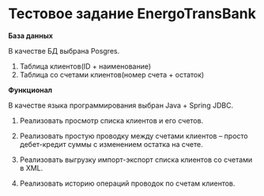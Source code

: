 # Тестовое задание EnergoTransBank 

<b> База данных </b>  

В качестве БД выбрана Posgres.
1. Таблица клиентов(ID + наименование)
2. Таблица со счетами клиентов(номер счета + остаток) 

<b> Функционал </b>

В качестве языка программирования выбран Java + Spring JDBC. 

1. Реализовать просмотр списка клиентов и его счетов.

2. Реализовать простую проводку между счетами клиентов – просто дебет-кредит суммы с изменением остатка на счете.

3. Реализовать выгрузку импорт-экспорт списка клиентов со счетами в XML.

4. Реализовать историю операций проводок по счетам клиентов.

